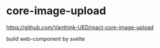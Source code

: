 # core-image-upload


https://github.com/Vanthink-UED/react-core-image-upload

build web-component by svelte
